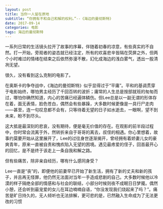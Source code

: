 ```yaml
---
layout: post
title: 当你一人留在原地
subtitle: “你拥有不和自己和解的权利。”--《海边的曼彻斯特》
date: 2017-09-14
categories: 电影
tags: 海边的曼彻斯特
---
```




  一系列日常的生活镜头拉开了故事的序幕，伴随着初春的凉意，有些真实的不自然。打一开始，旁观者的姿态就已经注定，所有的欢喜悲辛皆隔在荧屏之外，但两个小时难过的情绪在结束之后依然弥漫不散，幻化成海边的浅白雾气，透出一股清冽无望。

很久，没有看到这么克制的电影了。

在奥斯卡的争夺战中，《海边的曼彻斯特》似乎显得过于“平庸”。平和的基调贯穿于电影始终，哪怕男主经历了千回百转的波折；庸常的人生总是按部就班的匆匆而过，哪怕你确然知道，内心的苦痛已经遍体鳞伤。但Lee总是以一副无谓的形体存在着，面无表情，脸色苍白，偶然会有些暴躁，大多数时候更像是一具行尸走肉——甚至，连一句叹息都不会有，只等待着无望的日子如水逝去，一眼啊，望不到未来，盼不到尽头。

这大抵是最深刻的悲哀，没有期待，便是毫无价值的存在。在观影的前半段过程中，你时常会流离于外，然转折来自于哥哥的离去，叔侄的相遇。你心里想着，故事约莫要开始从这里展开了，Lee的过往身世逐渐揭开，曾经拥有着娇妻儿女的豪爽青年，原来一直被自责和愧疚陷入无望的困境。遇见最疼爱的侄子，回首最开心的回忆，是不是终于该走上一条自我和解之路。

但有些痛苦，除非亲自经历，哪有什么感同身受？

Lee一直是“丧”的，即便他的前妻早已开始了新生活，拥有了新的丈夫和新的孩子，并且再无怪罪，他仍然无法面对当年一手造成悲剧的自己。大多数时候他以冷漠的样子隔绝全部的情感和与社会的联结，小部分时候则夜不成眠日日梦魇。偶然小憩，还会听到最宠爱的女儿在耳边喃喃自语，“你没发现我们烧起来了吗？”。痛苦是旷日持久的，无人倾听也无法排解，更可悲的是，已然融入生命成为了无法更改的习惯